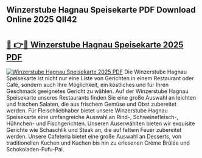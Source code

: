 ## Winzerstube Hagnau Speisekarte PDF Download Online 2025 QII42

# <h2><a href="http://gc8svu.nevu.top/?p=Winzerstube+Hagnau+Speisekarte">🔗 👉🔴 Winzerstube Hagnau Speisekarte 2025 PDF</a></h2>

[![Winzerstube Hagnau Speisekarte 2025 PDF](https://i.imgur.com/dBaPXMq.png)](http://gc8svu.nevu.top/?p=Winzerstube+Hagnau+Speisekarte)
Die Winzerstube Hagnau Speisekarte ist nicht nur eine Liste von Gerichten in einem Restaurant oder Café, sondern auch Ihre Möglichkeit, ein köstliches und für Ihren Geschmack geeignetes Gericht zu wählen. Auf der Winzerstube Hagnau Speisekarte unseres Restaurants finden Sie eine große Auswahl an leichten und frischen Salaten, die aus frischem Gemüse und Obst zubereitet werden. Für Fleischliebhaber bietet unsere Winzerstube Hagnau Speisekarte eine umfangreiche Auswahl an Rind-, Schweinefleisch-, Hühnchen- und Fischgerichten. Unseren Auserwählten bieten wir exquisite Gerichte wie Schaschlik und Steak an, die auf fettem Feuer zubereitet werden. Unsere Cafeteria bietet eine große Auswahl an Desserts, von traditionellen Kuchen und Kuchen bis hin zu erlesenen Crème Brûlée und Schokoladen-Fufu-Pai.
